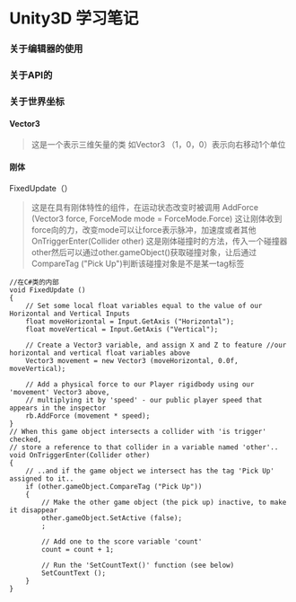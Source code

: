 # Unity3D 学习笔记
### 关于编辑器的使用

### 关于API的

### 关于世界坐标
####  Vector3 
> 这是一个表示三维矢量的类
> 如Vector3 （1，0，0）表示向右移动1个单位

#### 刚体
FixedUpdate（）
> 这是在具有刚体特性的组件，在运动状态改变时被调用
AddForce (Vector3 force, ForceMode mode = ForceMode.Force)
>这让刚体收到force向的力，改变mode可以让force表示脉冲，加速度或者其他
OnTriggerEnter(Collider other) 
>这是刚体碰撞时的方法，传入一个碰撞器other然后可以通过other.gameObject()获取碰撞对象，让后通过CompareTag ("Pick Up")判断该碰撞对象是不是某一tag标签

    
    //在C#类的内部
    void FixedUpdate ()
	{
		// Set some local float variables equal to the value of our Horizontal and Vertical Inputs
		float moveHorizontal = Input.GetAxis ("Horizontal");
		float moveVertical = Input.GetAxis ("Vertical");

		// Create a Vector3 variable, and assign X and Z to feature //our horizontal and vertical float variables above
		Vector3 movement = new Vector3 (moveHorizontal, 0.0f, moveVertical);

		// Add a physical force to our Player rigidbody using our 'movement' Vector3 above, 
		// multiplying it by 'speed' - our public player speed that appears in the inspector
		rb.AddForce (movement * speed);
	}
	// When this game object intersects a collider with 'is trigger' checked, 
	// store a reference to that collider in a variable named 'other'..
	void OnTriggerEnter(Collider other) 
	{
		// ..and if the game object we intersect has the tag 'Pick Up' assigned to it..
		if (other.gameObject.CompareTag ("Pick Up"))
		{
            // Make the other game object (the pick up) inactive, to make it disappear
            other.gameObject.SetActive (false);
            ;

			// Add one to the score variable 'count'
			count = count + 1;

			// Run the 'SetCountText()' function (see below)
			SetCountText ();
		}
	}